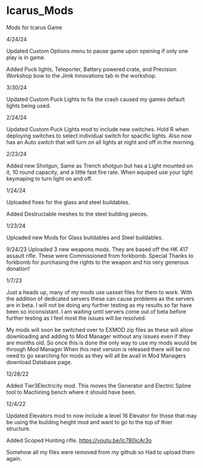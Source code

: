 # Icarus_Mods
Mods for Icarus Game

4/24/24

Updated Custom Options menu to pause game upon opening if only one play is in game.

Added Puck lights, Teleporter, Battery powered crate, and Precision Workshop bow to the Jimk Innovations tab in the workshop.

3/30/24

Updated Custom Puck Lights to fix the crash caused my games default lights being used.

2/24/24

Updated Custom Puck Lights mod to include new switches. Hold R when deploying switches to select individual switch for spacific lights. Also now has an Auto switch that will turn on all lights at night and off in the morning.

2/23/24

Added new Shotgun, Same as Trench shotgun but has a Light mounted on it, 10 round capacity, and a little fast fire rate. When equiped use your light keymaping to turn light on and off.

1/24/24

Uploaded fixes for the glass and steel buildables.

Added Destructable meshes to the steel building pieces.

1/23/24

Uploaded new Mods for Glass buildables and Steel buildables.

9/24/23
Uploaded 3 new weapons mods. They are based off the HK 417 assault rifle. These were Commissioned from forkbomb. Special Thanks to forkbomb for purchasing the rights to the weapon and his very generous donation!

1/7/23

Just a heads up, many of my mods use uasset files for them to work. With the addition of dedicated servers these can cause problems as the servers are in beta. I will not be doing any further testing as my results so far have been so inconsistant. I am waiting until servers come out of beta before further testing as I feel most the issues will be resolved.

My mods will soon be switched over to EXMOD zip files as these will allow downloading and adding to Mod Manager without any issues even if they are months old. So once this is done the only way to use my mods would be through Mod Manager.When this next version is released there will be no need to go searching for mods as they will all be avail in Mod Managers download Database page.

12/28/22

Added Tier3Electricity mod. This moves the Generator and Electric Spline tool to Machining bench where it should have been.


12/4/22

Updated Elevators mod to now include a level 16 Elevator for those that may be using the building height mod and want to go to the top of thier structure.

Added Scoped Hunting rifle.
https://youtu.be/Ic7B0jcAr3o


Somehow all my files were removed from my github so Had to upload them again.
